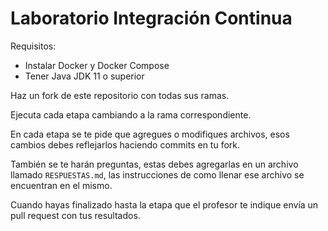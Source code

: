 # Laboratorio Integración Continua

Requisitos:

- Instalar Docker y Docker Compose
- Tener Java JDK 11 o superior

Haz un fork de este repositorio con todas sus ramas.

Ejecuta cada etapa cambiando a la rama correspondiente.

En cada etapa se te pide que agregues o modifiques archivos, esos cambios debes reflejarlos haciendo commits en tu fork.

También se te harán preguntas, estas debes agregarlas en un archivo llamado `RESPUESTAS.md`, las instrucciones de como llenar ese archivo se encuentran en el mismo.

Cuando hayas finalizado hasta la etapa que el profesor te indique envía un pull request con tus resultados.
